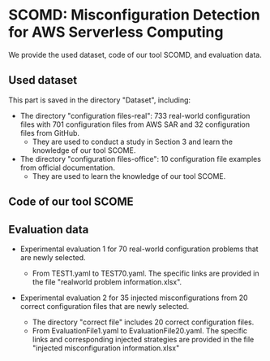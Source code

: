 # SCOMD: Misconfiguration Detection for AWS Serverless Computing

We provide the used dataset, code of our tool SCOMD, and evaluation data.


## Used dataset

This part is saved in the directory "Dataset", including:
- The directory "configuration files-real": 733 real-world configuration files with 701 configuration files from AWS SAR and 32 configuration files from GitHub.
    - They are used to conduct a study in Section 3 and learn the knowledge of our tool SCOME.
- The directory "configuration files-office": 10 configuration file examples from official documentation.
    - They are used to learn the knowledge of our tool SCOME.



## Code of our tool SCOME



## Evaluation data

- Experimental evaluation 1 for 70 real-world configuration problems that are newly selected. 
    - From TEST1.yaml to TEST70.yaml. The specific links are provided in the file "realworld problem information.xlsx".

- Experimental evaluation 2 for 35 injected misconfigurations from 20 correct configuration files that are newly selected.
    - The directory "correct file" includes 20 correct configuration files.
    - From EvaluationFile1.yaml to EvaluationFile20.yaml. The specific links and corresponding injected strategies are provided in the file "injected misconfiguration information.xlsx"
